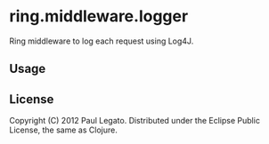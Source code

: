 ring.middleware.logger
======================

Ring middleware to log each request using Log4J.

Usage
-----



License
-------
Copyright (C) 2012 Paul Legato. 
Distributed under the Eclipse Public License, the same as Clojure.
